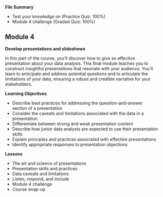 **File Summary**
- Test your knowledge on (Practice Quiz: 100%)
- Module 4 challenge (Graded Quiz: 100%)

## Module 4

**Develop presentations and slideshows**

In this part of the course, you’ll discover how to give an effective presentation about your data analysis. This final module teaches you to construct insightful presentations that resonate with your audience. You'll learn to anticipate and address potential questions and to articulate the limitations of your data, ensuring a robust and credible narrative for your stakeholders.

**Learning Objectives**
- Describe best practices for addressing the question-and-answer section of a presentation
- Consider the caveats and limitations associated with the data in a presentation
- Differentiate between strong and weak presentation content
- Describe how junior data analysts are expected to use their presentation skills
- Explain principles and practices associated with effective presentations
- Identify appropriate responses to presentation objections

**Lessons**
- The art and science of presentations
- Presentation skills and practices
- Data caveats and limitations
- Listen, respond, and include
- Module 4 challenge
- Course wrap-up
